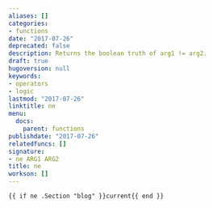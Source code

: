 ```yaml
---
aliases: []
categories:
- functions
date: "2017-07-26"
deprecated: false
description: Returns the boolean truth of arg1 != arg2.
draft: true
hugoversion: null
keywords:
- operators
- logic
lastmod: "2017-07-26"
linktitle: ne
menu:
  docs:
    parent: functions
publishdate: "2017-07-26"
relatedfuncs: []
signature:
- ne ARG1 ARG2
title: ne
workson: []
---
```



```
{{ if ne .Section "blog" }}current{{ end }}
```

